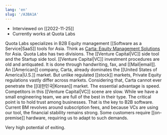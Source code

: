 ```yaml
---
lang: 'en'
slug: '/A3BA1A'
---
```


- Interviewed on [[2022-11-25]]
- Currently works at Quota Labs

Quota Labs specializes in B2B Equity management [[Software as a Service|SaaS]] tools for Asia.
Think as [Carta: Equity Management Solutions](https://carta.com/) for Asia.
Quota Labs has two divisions.
The [[Venture Capital|VC]] side tool and the Startup side tool.
[[Venture Capital|VC]] investment procedures are old and antiquated.
It is done through handwriting, fax, and [[Mail|email]].
An [[American]] company, Carta, already dominates the [[United States of America|U.S.]] market.
But unlike regulated [[stock]] markets, Private Equity regulations vastly differ across markets.
Considering that, Carta cannot ever penetrate the [[대한민국|Korean]] market.
The essential advantage is speed.
Competitors in this [[Venture Capital|VC]] scene are slow.
While we have a small engineering team, we are full of the best in their type.
The critical point is to hold trust among businesses.
That is the key to B2B software.
Current BM revolves around subscription fees, and because VCs are using our tool, the financial stability remains strong.
Some customers require [[on-premise]] hardware, requiring us to adapt to such demands.

<Admonition type="info" title="I love my job because..." icon="💙">
Very high potential of exiting.
</Admonition>
